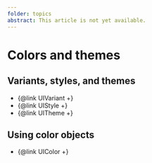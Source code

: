 ```yaml
---
folder: topics
abstract: This article is not yet available.
---
```


# Colors and themes

## Variants, styles, and themes

- {@link UIVariant +}
- {@link UIStyle +}
- {@link UITheme +}

## Using color objects

- {@link UIColor +}
